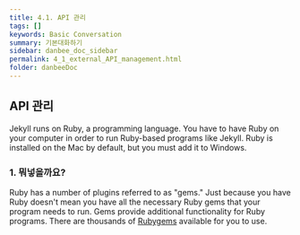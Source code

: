 ```yaml
---
title: 4.1. API 관리
tags: []
keywords: Basic Conversation
summary: 기본대화하기
sidebar: danbee_doc_sidebar
permalink: 4_1_external_API_management.html
folder: danbeeDoc
---
```


## API 관리

Jekyll runs on Ruby, a programming language. You have to have Ruby on your computer in order to run Ruby-based programs like Jekyll. Ruby is installed on the Mac by default, but you must add it to Windows.

### 1. 뭐넣을까요?

Ruby has a number of plugins referred to as "gems." Just because you have Ruby doesn't mean you have all the necessary Ruby gems that your program needs to run. Gems provide additional functionality for Ruby programs. There are thousands of [Rubygems](https://rubygems.org/) available for you to use.

